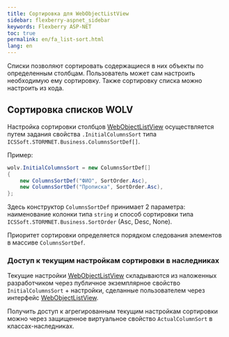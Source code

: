 ```yaml
---
title: Сортировка для WebObjectListView
sidebar: flexberry-aspnet_sidebar
keywords: Flexberry ASP-NET
toc: true
permalink: en/fa_list-sort.html
lang: en
---
```


Списки позволяют сортировать содержащиеся в них объекты по определенным столбцам. Пользователь может сам настроить необходимую ему сортировку. Также сортировку списка можно настроить из кода.

## Сортировка списков WOLV

Настройка сортировки столбцов [WebObjectListView](fa_web-object-list-view.html) осуществляется путем задания свойства `.InitialColumnsSort` типа `ICSSoft.STORMNET.Business.ColumnsSortDef[]`.

Пример:

```csharp
wolv.InitialColumnsSort = new ColumnsSortDef[] 
{
    new ColumnsSortDef("ФИО", SortOrder.Asc),
    new ColumnsSortDef("Прописка", SortOrder.Asc),
};
```

Здесь конструктор `ColumnsSortDef` принимает 2 параметра: наименование колонки типа `string` и способ сортировки типа `ICSSoft.STORMNET.Business.SortOrder` (Asc, Desc, None).

Приоритет сортировки определяется порядком следования элементов в массиве `ColumnsSortDef`.

### Доступ к текущим настройкам сортировки в наследниках

Текущие настройки [WebObjectListView](fa_web-object-list-view.html) складываются из наложенных разработчиком через публичное экземплярное свойство `InitialColumnsSort` + настройки, сделанные пользователем через интерфейс [WebObjectListView](fa_web-object-list-view.html).

Получить доступ к агрегированным текущим настройкам сортировки можно через защищенное виртуальное свойство `ActualColumnSort` в классах-наследниках.


